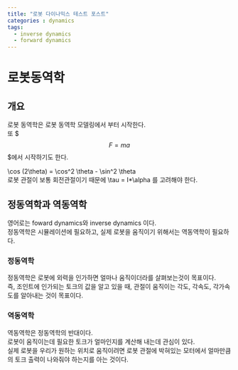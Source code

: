 ```yaml
---
title: "로봇 다이나믹스 테스트 포스트"
categories : dynamics
tags:
  - inverse dynamics
  - forward dynamics
---
```


# 로봇동역학

## 개요
로봇 동역학은 로봇 동역학 모델링에서 부터 시작한다.  
또 $$$F = ma$$$에서 시작하기도 한다.  

\cos (2\theta) = \cos^2 \theta - \sin^2 \theta  
로봇 관절이 보통 회전관절이기 때문에 \tau = I\*\alpha 를 고려해야 한다.

## 정동역학과 역동역학
영어로는 foward dynamics와 inverse dynamics 이다.  
정동역학은 시뮬레이션에 필요하고, 실제 로봇을 움직이기 위해서는 역동역학이 필요하다.

### 정동역학
정동역학은 로봇에 외력을 인가하면 얼마나 움직이더라를 살펴보는것이 목표이다.  
즉, 조인트에 인가되는 토크의 값을 알고 있을 때, 관절이 움직이는 각도, 각속도, 각가속도를 알아내는 것이 목표이다.

### 역동역학
역동역학은 정동역학의 반대이다.  
로봇이 움직이는데 필요한 토크가 얼마인지를 계산해 내는데 관심이 있다.  
실제 로봇을 우리가 원하는 위치로 움직이려면 로봇 관절에 박혀있는 모터에서 얼마만큼의 토크 출력이 나와줘야 하는지를 아는 것이다.

